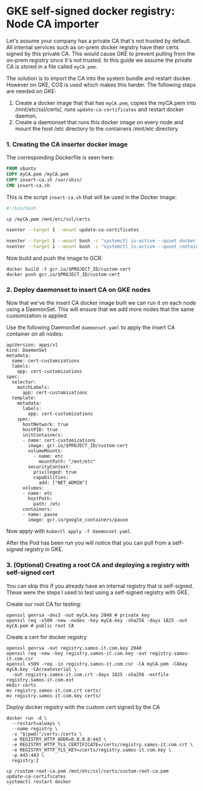 # GKE self-signed docker registry: Node CA importer
Let's assume your company has a private CA that's not trusted by default.
All internal services such as on-prem docker registry have their certs signed
by this private CA. This would cause GKE to prevent pulling from the on-prem
registry since it's not trusted. In this guide we assume the private CA is
stored in a file called `myCA.pem`.

The solution is to import the CA into the system bundle and restart docker.
However on GKE, COS is used which makes this harder. The following steps
are needed on GKE:
1. Create a docker image that that has `myCA.pem`, copies the myCA.pem 
   into /mnt/etc/ssl/certs/, runs `update-ca-certificates` and restart
   docker daemon.
2. Create a daemonset that runs this docker image on every node and mount
   the host /etc directory to the containers /mnt/etc directory

### 1. Creating the CA inserter docker image

The corresponding Dockerfile is seen here:
```dockerfile
FROM ubuntu
COPY myCA.pem /myCA.pem
COPY insert-ca.sh /usr/sbin/
CMD insert-ca.sh
```

This is the script `insert-ca.sh` that will be used in the Docker image:
```bash
#!/bin/bash

cp /myCA.pem /mnt/etc/ssl/certs

nsenter --target 1 --mount update-ca-certificates

nsenter --target 1 --mount bash -c "systemctl is-active --quiet docker && systemctl restart docker"
nsenter --target 1 --mount bash -c "systemctl is-active --quiet containerd && systemctl restart containerd"
```
Now build and push the image to GCR:
```
docker build -t gcr.io/$PROJECT_ID/custom-cert
docker push gcr.io/$PROJECT_ID/custom-cert
```

### 2. Deploy daemonset to insert CA on GKE nodes
Now that we've the insert CA docker image built we can run it on each node
using a DaemonSet. This will ensure that we add more nodes that the same
customization is applied.

Use the following DaemonSet `daemonset.yaml` to apply the insert CA container on all nodes:
```
apiVersion: apps/v1
kind: DaemonSet
metadata:
  name: cert-customizations
  labels:
    app: cert-customizations
spec:
  selector:
    matchLabels:
      app: cert-customizations
  template:
    metadata:
      labels:
        app: cert-customizations
    spec:
      hostNetwork: true
      hostPID: true
      initContainers:
      - name: cert-customizations
        image: gcr.io/$PROJECT_ID/custom-cert
        volumeMounts:
          - name: etc
            mountPath: "/mnt/etc"
        securityContext:
          privileged: true
          capabilities:
            add: ["NET_ADMIN"]
      volumes:
      - name: etc
        hostPath:
          path: /etc
      containers:
      - name: pause
        image: gcr.io/google_containers/pause
```
Now apply with `kubectl apply -f daemonset.yaml`.

After the Pod has been run you will notice that you can pull from a self-signed
registry in GKE.

### 3. (Optional) Creating a root CA and deploying a registry with self-signed cert
You can skip this if you already have an internal registry that is self-signed.
These were the steps I used to test using a self-signed registry with GKE.

Create our root CA for testing:
```
openssl genrsa -des3 -out myCA.key 2048 # private key
openssl req -x509 -new -nodes -key myCA.key -sha256 -days 1825 -out myCA.pem # public root CA
```

Create a cert for docker registry
```
openssl genrsa -out registry.samos-it.com.key 2048
openssl req -new -key registry.samos-it.com.key -out registry.samos-it.com.csr
openssl x509 -req -in registry.samos-it.com.csr -CA myCA.pem -CAkey myCA.key -CAcreateserial \
  -out registry.samos-it.com.crt -days 1825 -sha256 -extfile registry.samos-it.com.ext
mkdir certs
mv registry.samos-it.com.crt certs/
mv registry.samos-it.com.key certs/
```

Deploy docker registry with the custom cert signed by the CA
```
docker run -d \
  --restart=always \
  --name registry \
  -v "$(pwd)"/certs:/certs \
  -e REGISTRY_HTTP_ADDR=0.0.0.0:443 \
  -e REGISTRY_HTTP_TLS_CERTIFICATE=/certs/registry.samos-it.com.crt \
  -e REGISTRY_HTTP_TLS_KEY=/certs/registry.samos-it.com.key \
  -p 443:443 \
  registry:2
```

```
cp /custom-root-ca.pem /mnt/etc/ssl/certs/custom-root-ca.pem
update-ca-certificates
systemctl restart docker
```
